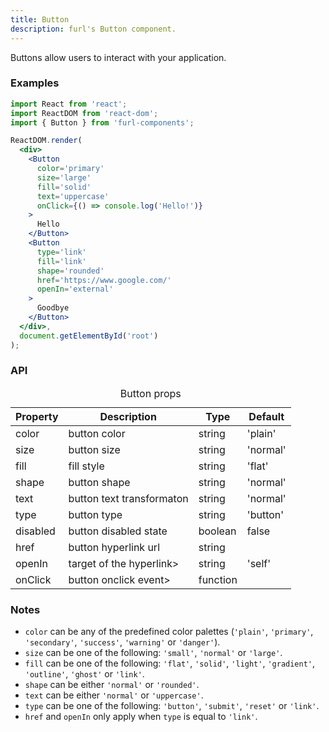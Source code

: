 ```yaml
---
title: Button
description: furl's Button component.
---
```


Buttons allow users to interact with your application.

### Examples

<buttonexamples></buttonexamples>

```jsx
import React from 'react';
import ReactDOM from 'react-dom';
import { Button } from 'furl-components';

ReactDOM.render(
  <div>
    <Button 
      color='primary' 
      size='large'
      fill='solid'
      text='uppercase'
      onClick={() => console.log('Hello!')}
    >
      Hello
    </Button>
    <Button
      type='link'
      fill='link'
      shape='rounded'
      href='https://www.google.com/'
      openIn='external'
    >
      Goodbye
    </Button>
  </div>, 
  document.getElementById('root')
);
```

### API

<table>
  <caption>Button props</caption>
  <thead>
    <tr>
      <th>Property</th>
      <th colspan="3">Description</th>
      <th>Type</th>
      <th>Default</th>
    </tr>
  </thead>
  <tbody>
    <tr>
      <td class="font-c">color</td>
      <td colspan="3">button color</td>
      <td>string</td>
      <td class='font-c'>'plain'</td>
    </tr>
    <tr>
      <td class="font-c">size</td>
      <td colspan="3">button size</td>
      <td>string</td>
      <td class='font-c'>'normal'</td>
    </tr>
    <tr>
      <td class="font-c">fill</td>
      <td colspan="3">fill style</td>
      <td>string</td>
      <td class='font-c'>'flat'</td>
    </tr>
    <tr>
      <td class="font-c">shape</td>
      <td colspan="3">button shape</td>
      <td>string</td>
      <td class='font-c'>'normal'</td>
    </tr>
    <tr>
      <td class="font-c">text</td>
      <td colspan="3">button text transformaton</td>
      <td>string</td>
      <td class='font-c'>'normal'</td>
    </tr>
    <tr>
      <td class="font-c">type</td>
      <td colspan="3">button type</td>
      <td>string</td>
      <td class='font-c'>'button'</td>
    </tr>
    <tr>
      <td class="font-c">disabled</td>
      <td colspan="3">button disabled state</td>
      <td>boolean</td>
      <td class='font-c'>false</td>
    </tr>
    <tr>
      <td class="font-c">href</td>
      <td colspan="3">button hyperlink url</td>
      <td>string</td>
      <td class='font-c'></td>
    </tr>
    <tr>
      <td class="font-c">openIn</td>
      <td colspan="3">target of the hyperlink></td>
      <td>string</td>
      <td class='font-c'>'self'</td>
    </tr>
    <tr>
      <td class="font-c">onClick</td>
      <td colspan="3">button onclick event></td>
      <td>function</td>
      <td class='font-c'></td>
    </tr>
  </tbody>
</table>


### Notes

* `color` can be any of the predefined color palettes (`'plain'`, `'primary'`, `'secondary'`, `'success'`, `'warning'` or `'danger'`).
* `size` can be one of the following: `'small'`, `'normal'` or `'large'`.
* `fill` can be one of the following: `'flat'`, `'solid'`, `'light'`, `'gradient'`, `'outline'`, `'ghost'` or `'link'`.
* `shape` can be either `'normal'` or `'rounded'`.
* `text` can be either `'normal'` or `'uppercase'`.
* `type` can be one of the following: `'button'`, `'submit'`, `'reset'` or `'link'`.
* `href` and `openIn` only apply when `type` is equal to `'link'`.
